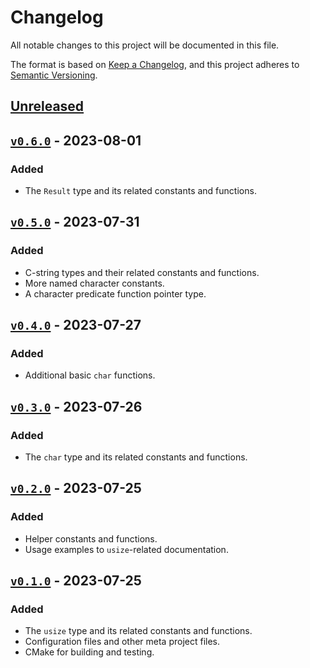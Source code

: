 # Changelog

All notable changes to this project will be documented in this file.

The format is based on
[Keep a Changelog](https://keepachangelog.com/en/1.0.0/ "Keep a Changelog"), and
this project adheres to
[Semantic Versioning](https://semver.org/spec/v2.0.0.html "SemVer").

## [Unreleased]

## [`v0.6.0`] - 2023-08-01

### Added

- The `Result` type and its related constants and functions.

## [`v0.5.0`] - 2023-07-31

### Added

- C-string types and their related constants and functions.
- More named character constants.
- A character predicate function pointer type.

## [`v0.4.0`] - 2023-07-27

### Added

- Additional basic `char` functions.

## [`v0.3.0`] - 2023-07-26

### Added

- The `char` type and its related constants and functions.

## [`v0.2.0`] - 2023-07-25

### Added

- Helper constants and functions.
- Usage examples to `usize`-related documentation.

## [`v0.1.0`] - 2023-07-25

### Added

- The `usize` type and its related constants and functions.
- Configuration files and other meta project files.
- CMake for building and testing.

[unreleased]: https://github.com/SFM61319/ds/compare/v0.4.0...HEAD
[`v0.1.0`]: https://github.com/SFM61319/ds/releases/tag/v0.1.0
[`v0.2.0`]: https://github.com/SFM61319/ds/compare/v0.1.0...v0.2.0
[`v0.3.0`]: https://github.com/SFM61319/ds/compare/v0.2.0...v0.3.0
[`v0.4.0`]: https://github.com/SFM61319/ds/compare/v0.3.0...v0.4.0
[`v0.5.0`]: https://github.com/SFM61319/ds/compare/v0.4.0...v0.5.0
[`v0.6.0`]: https://github.com/SFM61319/ds/compare/v0.5.0...v0.6.0
